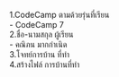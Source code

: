 1.CodeCamp ตามด้วยรุ่นที่เรียน <br />
    - CodeCamp 7<br />
2.ชื่อ-นามสกุล ผู้เรียน<br />
    - คณิภน  มากกำเนิด <br />
3.โจทย์การบ้าน ที่ทำ<br />
4.สร้างไฟล์ การบ้านที่ทำ<br />
